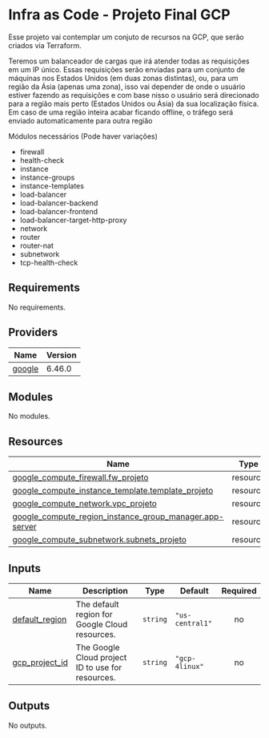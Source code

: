 # Infra as Code - Projeto Final GCP

Esse projeto vai contemplar um conjuto de recursos na GCP, que serão criados via Terraform. 

Teremos um balanceador de cargas que irá atender todas as requisições em um IP único. Essas requisições serão enviadas para um conjunto de máquinas nos Estados Unidos (em duas
zonas distintas), ou, para um região da Ásia (apenas uma zona), isso vai depender de onde o usuário estiver fazendo as requisições e com base nisso o usuário será direcionado para a região mais perto (Estados Unidos ou Ásia) da sua localização física. Em caso de uma região inteira acabar ficando offline, o tráfego será enviado automaticamente para outra região


Módulos necessários (Pode haver variações)

- firewall
- health-check
- instance
- instance-groups
- instance-templates
- load-balancer
- load-balancer-backend
- load-balancer-frontend
- load-balancer-target-http-proxy
- network
- router
- router-nat
- subnetwork
- tcp-health-check

## Requirements

No requirements.

## Providers

| Name | Version |
|------|---------|
| <a name="provider_google"></a> [google](#provider\_google) | 6.46.0 |

## Modules

No modules.

## Resources

| Name | Type |
|------|------|
| [google_compute_firewall.fw_projeto](https://registry.terraform.io/providers/hashicorp/google/latest/docs/resources/compute_firewall) | resource |
| [google_compute_instance_template.template_projeto](https://registry.terraform.io/providers/hashicorp/google/latest/docs/resources/compute_instance_template) | resource |
| [google_compute_network.vpc_projeto](https://registry.terraform.io/providers/hashicorp/google/latest/docs/resources/compute_network) | resource |
| [google_compute_region_instance_group_manager.app-server](https://registry.terraform.io/providers/hashicorp/google/latest/docs/resources/compute_region_instance_group_manager) | resource |
| [google_compute_subnetwork.subnets_projeto](https://registry.terraform.io/providers/hashicorp/google/latest/docs/resources/compute_subnetwork) | resource |

## Inputs

| Name | Description | Type | Default | Required |
|------|-------------|------|---------|:--------:|
| <a name="input_default_region"></a> [default\_region](#input\_default\_region) | The default region for Google Cloud resources. | `string` | `"us-central1"` | no |
| <a name="input_gcp_project_id"></a> [gcp\_project\_id](#input\_gcp\_project\_id) | The Google Cloud project ID to use for resources. | `string` | `"gcp-4linux"` | no |

## Outputs

No outputs.
